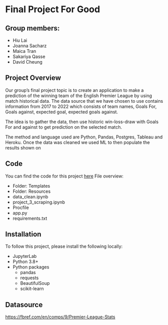 # Final Project For Good
## Group members:
* Hiu Lai
* Joanna Sacharz
* Maica Tran
* Sakariya  Qasse
* David Cheung


## Project Overview

Our group’s final project topic is to create an application to make a prediction of the winning team of the English Premier League by using match historical data. 
The data source that we have chosen to use contains information from 2017 to 2022 which consists of team names, Goals For, Goals against, expected goal, expected goals against. 

The idea is to gather the data, then use historic win-loss-draw with Goals For and against to get prediction on the selected match.

The method and language used are Python, Pandas, Postgres, Tableau and Heroku. Once the data was cleaned we used ML to then populate the results shown on 

## Code

You can find the code for this project [here](https://github.com/tc831/final-project-for-good)
File overview:

* Folder: Templates
* Folder: Resources
* data_clean.ipynb
* project_3_scraping.ipynb
* Procfile
* app.py
* requirements.txt


## Installation

To follow this project, please install the following locally:

* JupyterLab
* Python 3.8+
* Python packages
    * pandas
    * requests
    * BeautifulSoup
    * scikit-learn
    
## Datasource
https://fbref.com/en/comps/9/Premier-League-Stats
